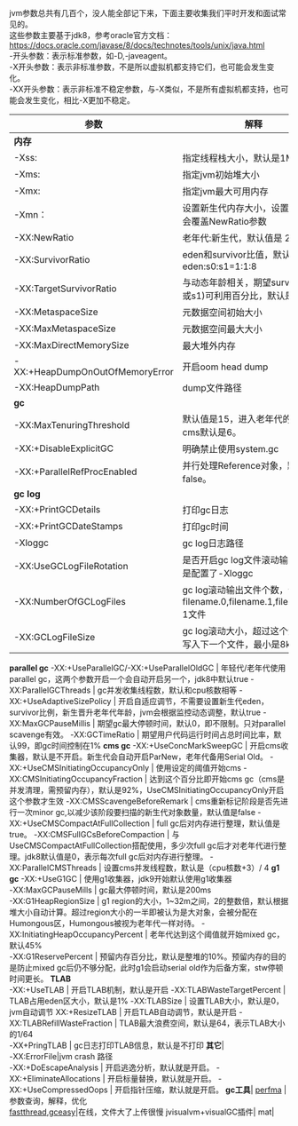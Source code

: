 jvm参数总共有几百个，没人能全部记下来，下面主要收集我们平时开发和面试常见的。     
这些参数主要基于jdk8，参考oracle官方文档：https://docs.oracle.com/javase/8/docs/technotes/tools/unix/java.html    
-开头参数：表示标准参数，如-D,-javeagent。   
-X开头参数：表示非标准参数，不是所以虚拟机都支持它们，也可能会发生变化。   
-XX开头参数：表示非标准不稳定参数，与-X类似，不是所有虚拟机都支持，也可能会发生变化，相比-X更加不稳定。    

参数 | 解释
---|---
**内存**|
-Xss: | 指定线程栈大小，默认是1M  
-Xms: | 指定jvm初始堆大小  
-Xmx: | 指定jvm最大可用内存  
-Xmn：| 设置新生代内存大小，设置这个参数会覆盖NewRatio参数
-XX:NewRatio | 老年代:新生代，默认值是 2:1
-XX:SurvivorRatio | eden和survivor比值，默认是8，即eden:s0:s1=1:1:8
-XX:TargetSurvivorRatio | 与动态年龄相关，期望survivor(s0或s1)可利用百分比，默认是50
-XX:MetaspaceSize | 元数据空间初始大小
-XX:MaxMetaspaceSize | 元数据空间最大大小  
-XX:MaxDirectMemorySize | 最大堆外内存  
-XX:+HeapDumpOnOutOfMemoryError | 开启oom head dump  
-XX:HeapDumpPath|dump文件路径
**gc**|
-XX:MaxTenuringThreshold | 默认值是15，进入老年代的年龄。cms默认是6。
-XX:+DisableExplicitGC | 明确禁止使用system.gc  
-XX:+ParallelRefProcEnabled | 并行处理Reference对象，默认是false。
**gc log**|
-XX:+PrintGCDetails | 打印gc日志  
-XX:+PrintGCDateStamps | 打印gc时间  
-Xloggc | gc log日志路径   
-XX:UseGCLogFileRotation | 是否开启gc log文件滚动输出，前提是配置了-Xloggc
-XX:NumberOfGCLogFiles | gc log滚动输出文件个数，会生成filename.0,filename.1,filename.n-1文件
-XX:GCLogFileSize | gc log滚动大小，超过这个大小就会写入下一个文件，最小是8kb
**parallel gc**
-XX:+UseParallelGC/-XX:+UseParallelOldGC | 年轻代/老年代使用parallel gc，这两个参数开启一个会自动开启另一个，jdk8中默认true
-XX:ParallelGCThreads | gc并发收集线程数，默认和cpu核数相等
-XX:+UseAdaptiveSizePolicy | 开启自适应调节，不需要设置新生代eden，survivor比例，新生晋升老年代年龄，jvm会根据监控动态调整，默认true
-XX:MaxGCPauseMillis | 期望gc最大停顿时间，默认0，即不限制。只对parallel scavenge有效。
-XX:GCTimeRatio | 期望用户代码运行时间占总时间比率，默认99，即gc时间控制在1%
**cms gc**
-XX:+UseConcMarkSweepGC | 开启cms收集器，默认是不开启。新生代会自动开启ParNew，老年代备用Serial Old。
-XX:+UseCMSInitiatingOccupancyOnly | 使用设定的阈值开始cms 
-XX:CMSInitiatingOccupancyFraction | 达到这个百分比即开始cms gc（cms是并发清理，需预留内存），默认是92%，UseCMSInitiatingOccupancyOnly开启这个参数才生效
-XX:CMSScavengeBeforeRemark | cms重新标记阶段是否先进行一次minor gc,以减少该阶段要扫描的新生代对象数量，默认值是false
-XX:+UseCMSCompactAtFullCollection | full gc后对内存进行整理，默认值是true。
-XX:CMSFullGCsBeforeCompaction | 与UseCMSCompactAtFullCollection搭配使用，多少次full gc后才对老年代进行整理。jdk8默认值是0，表示每次full gc后对内存进行整理。
-XX:ParallelCMSThreads | 设置cms并发线程数，默认是（cpu核数+3）/ 4
**g1 gc**
-XX:+UseG1GC | 使用g1收集器，jdk9开始默认使用g1收集器       
-XX:MaxGCPauseMills | gc最大停顿时间，默认是200ms   
-XX:G1HeapRegionSize | g1 region的大小，1~32m之间，2的整数倍，默认根据堆大小自动计算。超过region大小的一半即被认为是大对象，会被分配在Humongous区，Humongous被视为老年代一样对待。
-XX:InitiatingHeapOccupancyPercent | 老年代达到这个阈值就开始mixed gc，默认45%   
-XX:G1ReservePercent | 预留内存百分比，默认是整堆的10%。预留内存的目的是防止mixed gc后仍不够分配，此时g1会启动serial old作为后备方案，stw停顿时间更长。
**TLAB**   
-XX:+UseTLAB | 开启TLAB机制，默认是开启
-XX:TLABWasteTargetPercent | TLAB占用eden区大小，默认是1%
-XX:TLABSize | 设置TLAB大小，默认是0，jvm自动调节
XX:+ResizeTLAB | 开启TLAB自动调节，默认是开启
-XX:TLABRefillWasteFraction | TLAB最大浪费空间，默认是64，表示TLAB大小的1/64   
-XX+PringTLAB | gc日志打印TLAB信息，默认是不打印
**其它**|  
-XX:ErrorFile|jvm crash 路径   
-XX:+DoEscapeAnalysis | 开启逃逸分析，默认就是开启。
-XX:+EliminateAllocations | 开启标量替换，默认就是开启。
-XX:+UseCompressedOops | 开启指针压缩，默认就是开启。
**gc工具**|
[perfma](https://opts.console.perfma.com/) | 参数查询，解释，优化  
[fastthread](https://fastthread.io),[gceasy](https://gceasy.io/)|在线，文件大了上传很慢
jvisualvm+visualGC插件|
mat|

